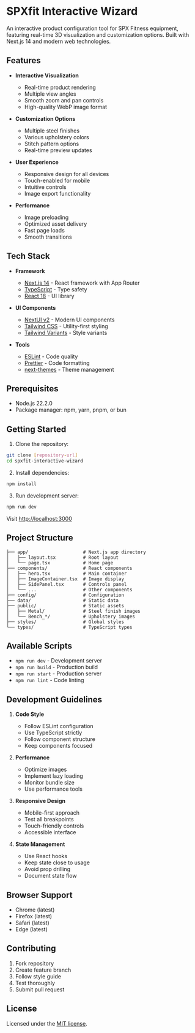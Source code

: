 # SPXfit Interactive Wizard

An interactive product configuration tool for SPX Fitness equipment, featuring real-time 3D visualization and customization options. Built with Next.js 14 and modern web technologies.

## Features

- **Interactive Visualization**
  - Real-time product rendering
  - Multiple view angles
  - Smooth zoom and pan controls
  - High-quality WebP image format

- **Customization Options**
  - Multiple steel finishes
  - Various upholstery colors
  - Stitch pattern options
  - Real-time preview updates

- **User Experience**
  - Responsive design for all devices
  - Touch-enabled for mobile
  - Intuitive controls
  - Image export functionality

- **Performance**
  - Image preloading
  - Optimized asset delivery
  - Fast page loads
  - Smooth transitions

## Tech Stack

- **Framework**
  - [Next.js 14](https://nextjs.org/) - React framework with App Router
  - [TypeScript](https://www.typescriptlang.org/) - Type safety
  - [React 18](https://reactjs.org/) - UI library

- **UI Components**
  - [NextUI v2](https://nextui.org/) - Modern UI components
  - [Tailwind CSS](https://tailwindcss.com/) - Utility-first styling
  - [Tailwind Variants](https://tailwind-variants.org) - Style variants

- **Tools**
  - [ESLint](https://eslint.org/) - Code quality
  - [Prettier](https://prettier.io/) - Code formatting
  - [next-themes](https://github.com/pacocoursey/next-themes) - Theme management

## Prerequisites

- Node.js 22.2.0
- Package manager: npm, yarn, pnpm, or bun

## Getting Started

1. Clone the repository:
```bash
git clone [repository-url]
cd spxfit-interactive-wizard
```

2. Install dependencies:
```bash
npm install
```

3. Run development server:
```bash
npm run dev
```

Visit [http://localhost:3000](http://localhost:3000)

## Project Structure

```plaintext
├── app/                    # Next.js app directory
│   ├── layout.tsx          # Root layout
│   └── page.tsx            # Home page
├── components/             # React components
│   ├── hero.tsx            # Main container
│   ├── ImageContainer.tsx  # Image display
│   ├── SidePanel.tsx       # Controls panel
│   └── ...                 # Other components
├── config/                 # Configuration
├── data/                   # Static data
├── public/                 # Static assets
│   ├── Metal/              # Steel finish images
│   └── Bench_*/            # Upholstery images
├── styles/                 # Global styles
└── types/                  # TypeScript types
```

## Available Scripts

- ```npm run dev```   - Development server
- ```npm run build``` - Production build
- ```npm run start``` - Production server
- ```npm run lint```  - Code linting

## Development Guidelines

1. **Code Style**
   - Follow ESLint configuration
   - Use TypeScript strictly
   - Follow component structure
   - Keep components focused

2. **Performance**
   - Optimize images
   - Implement lazy loading
   - Monitor bundle size
   - Use performance tools

3. **Responsive Design**
   - Mobile-first approach
   - Test all breakpoints
   - Touch-friendly controls
   - Accessible interface

4. **State Management**
   - Use React hooks
   - Keep state close to usage
   - Avoid prop drilling
   - Document state flow

## Browser Support

- Chrome (latest)
- Firefox (latest)
- Safari (latest)
- Edge (latest)

## Contributing

1. Fork repository
2. Create feature branch
3. Follow style guide
4. Test thoroughly
5. Submit pull request

## License

Licensed under the [MIT license](LICENSE).
